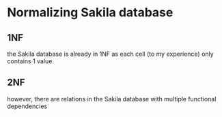 # Normalizing Sakila database
## 1NF
the Sakila database is already in 1NF as each cell (to my experience) only contains 1 value
## 2NF
however, there are relations in the Sakila database with multiple functional dependencies
 